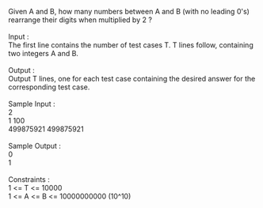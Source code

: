 <p>Given A and B, how many numbers between A and B (with no leading 0's) rearrange their digits when multiplied by 2 ?<br><br>Input :<br>The first line contains the number of test cases T. T lines follow, containing two integers A and B.<br><br>Output :<br>Output T lines, one for each test case containing the desired answer for the corresponding test case.<br><br>Sample Input :<br>2<br>1 100<br>499875921 499875921<br><br>Sample Output :<br>0<br>1<br><br>Constraints :<br>1 &lt;= T &lt;= 10000<br>1 &lt;= A &lt;= B &lt;= 10000000000 (10^10)</p>